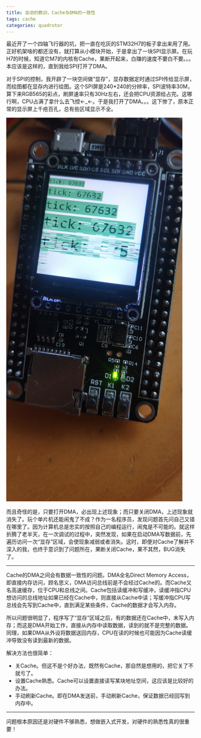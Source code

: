 ```yaml
---
title: 血泪的教训，Cache与DMA的一致性
tags: cache
categories: quadrotor
---
```


最近开了一个四轴飞行器的坑，把一直在吃灰的STM32H7的板子拿出来用了用。正好机架啥的都还没有，就打算从小模块开始，于是拿出了一块SPI显示屏。在玩H7的时候，知道它M7的内核有Cache，果断开起来，白赚的速度不要白不要。。。本应该是这样的，直到我给SPI打开了DMA。

对于SPI的控制，我开辟了一块空间做“显存”，显存数据定时通过SPI传给显示屏，而绘图都在显存内进行绘图。这个SPI屏是240*240的分辨率，SPI波特率30M，算下来RGB565的彩点，刷屏速率只有30Hz左右，还会把CPU资源给占完。这哪行啊，CPU占满了拿什么去飞控←_←。于是我打开了DMA。。。这下惨了，原本正常的显示屏上千疮百孔，总有些区域显示不全。

![spi-lcd](/static/img/spi-lcd.jpg)

而且奇怪的是，只要打开DMA，必出现上述现象；而只要关闭DMA，上述现象就消失了。玩个单片机还能闹鬼了不成？作为一名程序员，发现问题首先问自己又错在哪里了。因为计算机总是忠实的按照自己的编程运行，闹鬼是不可能的。就这样折腾了老半天，在一次调试的过程中，突然发现，如果在启动DMA写数据前，先遍历访问一次“显存”区域，会使现象减弱或者消失。这时，即便对Cache了解并不深入的我，也终于意识到了问题所在，果断关闭Cache，果不其然，BUG消失了。

---

Cache的DMA之间会有数据一致性的问题。DMA全名Direct Memory Access，即直接内存访问，顾名思义，DMA访问总线前是不会经过Cache的。而Cache又名高速缓存，位于CPU和总线之间。Cache包括读缓冲和写缓冲，读缓冲指CPU想访问的总线地址如果已经在Cache中，则直接从Cache中读；写缓冲指CPU写总线会先写到Cache中，直到满足某些条件，Cache的数据才会写入内存。

所以问题很明显了，程序写了“显存”区域之后，有的数据还在Cache中，未写入内存；而这是DMA开始工作，直接从内存中读取数据，读到的就不是完整的数据。同理，如果DMA从外设将数据送回内存，CPU在读的时候也可能因为Cache读缓冲导致没有读到最新的数据。

解决方法也很简单：

- 关Cache。但这不是个好办法，既然有Cache，那自然是想用的，把它关了不就亏了。
- 设置Cache熟悉。Cache可以设置直接读写某块地址空间，这应该是比较好的办法。
- 手动刷新Cache。即在DMA发送前，手动刷新Cache，保证数据已经回写到内存中。

---

问题根本原因还是对硬件不够熟悉，想做嵌入式开发，对硬件的熟悉性真的很重要！